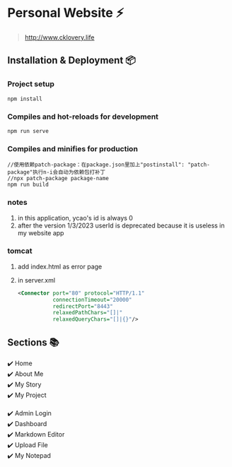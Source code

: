 # Personal Website ⚡️ 

> http://www.cklovery.life

## Installation & Deployment 📦

### Project setup

```
npm install
```

### Compiles and hot-reloads for development

```
npm run serve
```

### Compiles and minifies for production

```
//使用依赖patch-package：在package.json里加上"postinstall": "patch-package"执行n-i会自动为依赖包打补丁
//npx patch-package package-name
npm run build
```

### notes

1. in this application, ycao's id is always 0
2. after the version 1/3/2023 userId is deprecated because it is useless in my website app

### tomcat

1. add index.html as error page

2. in server.xml

   ```xml
   <Connector port="80" protocol="HTTP/1.1"
              connectionTimeout="20000"
              redirectPort="8443" 
              relaxedPathChars="[]|"
              relaxedQueryChars="[]|{}"/>
   ```

## Sections 📚

✔️ Home\
✔️ About Me\
✔️ My Story\
✔️ My Project\
\
✔️ Admin Login\
✔️ Dashboard\
✔️ Markdown Editor\
✔️ Upload File\
✔️ My Notepad